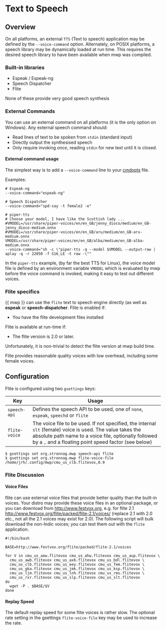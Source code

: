 Text to Speech
==============

## Overview

On all platforms, an external `TTS` (Text to speech) application may be defined by the `--voice-command` option. Alternately, on POSIX platforms, a speech library may be dynamically loaded at run time. This requires the desired speech library to have been available when mwp was compiled.

### Built-in libraries

* Espeak / Espeak-ng
* Speech Dispatcher
* Flite

None of these provide very good speech synthesis

### External Commands

You can use an external command on all platforms (it is the only option on Windows). Any external speech command should:

* Read lines of text to be spoken from `stdin` (standard input)
* Directly output the synthesised speech
* Only require invoking _once_, reading `stdin` for new text until it is closed.

#### External command usage

The simplest way is to add a `--voice-command` line to your  [cmdopts](mwp-Configuration.md#cmdopts) file.

Examples:

```
# Espeak-ng
--voice-command="espeak-ng"
```

```
# Speech Dispatcher
--voice-command="spd-say -t female2 -e"
```

```
# piper-tts
# Choose your model, I have like the Scottish lady ...
#VMODEL=/usr/share/piper-voices/en/en_GB/jenny_dioco/medium/en_GB-jenny_dioco-medium.onnx
#VMODEL=/usr/share/piper-voices/en/en_GB/aru/medium/en_GB-aru-medium.onnx
VMODEL=/usr/share/piper-voices/en/en_GB/alba/medium/en_GB-alba-medium.onnx
--voice-command="sh -c \"piper-tts -q --model $VMODEL --output-raw | aplay -q -r 22050 -f S16_LE -t raw -\""
```

In the `piper-tts` example, (by far the best TTS for Linux), the voice model file is defined by an environment variable `VMODEL` which is evaluated by mwp before the voice command is invoked, making it easy to test out different voices.


### Flite specifics

{{ mwp }} can use the `flite` text to speech engine directly (as well as **espeak** or **speech-dispatcher**. Flite is enabled if:

* You have the flite development files installed

Flite is available at run-time if:

* The flite version is 2.0 or later.

Unfortunately, it is non-trivial to detect the flite version at mwp build time.

Flite provides reasonable quality voices with low overhead, including some female voices.

## Configuration

Flite is configured using two `gsettings` keys:

| Key | Usage |
| --- | ----- |
| `speech-api` | Defines the speech API to be used, one of `none`, `espeak`, `speechd` or `flite`  |
| `flite-voice` | The voice file to be used. If not specified, the internal `slt` (female) voice is used. The value takes the absolute path name to a voice file, optionally followed by a `,` and a floating point speed factor (see below) |

    $ gsettings set org.stronnag.mwp speech-api flite
    $ gsettings set org.stronnag.mwp flite-voice-file /home/jrh/.config/mwp/cmu_us_clb.flitevox,0.9

### Flite Discussion

#### Voice Files

flite can use external voice files that provide better quality than the built-in voices. Your distro may provide these voice files in an optional package, or you can download from http://www.festvox.org, e.g. for flite 2.1 http://www.festvox.org/flite/packed/flite-2.1/voices/ (replace 2.1 with 2.0 etc., not all the 2.1 voices may exist for 2.0). The following script will bulk download the non-Indic voices; you can test them out with the `flite` application.

    #!/bin/bash

    BASE=http://www.festvox.org/flite/packed/flite-2.1/voices

    for V in cmu_us_aew.flitevox cmu_us_ahw.flitevox cmu_us_aup.flitevox \
      cmu_us_awb.flitevox cmu_us_axb.flitevox cmu_us_bdl.flitevox \
      cmu_us_clb.flitevox cmu_us_eey.flitevox cmu_us_fem.flitevox \
      cmu_us_gka.flitevox cmu_us_jmk.flitevox cmu_us_ksp.flitevox \
      cmu_us_ljm.flitevox cmu_us_lnh.flitevox cmu_us_rms.flitevox \
      cmu_us_rxr.flitevox cmu_us_slp.flitevox cmu_us_slt.flitevox
    do
      wget -P . $BASE/$V
    done

#### Replay Speed

The default replay speed for some flite voices is rather slow. The optional rate setting in the gsettings `flite-voice-file` key may be used to increase the rate.
